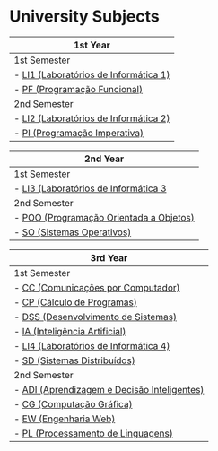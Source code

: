 # University Subjects

| 1st Year |
| -------- |
|  1st Semester |
| - [LI1 (Laboratórios de Informática 1)](https://github.com/EmanuelsGiT/University/tree/main/1ano/LI1) |
| - [PF (Programação Funcional)](https://github.com/EmanuelsGiT/University/tree/main/1ano/PF) |
| 2nd Semester |
| - [LI2 (Laboratórios de Informática 2)](https://github.com/EmanuelsGiT/University/tree/main/1ano/LI2) |
| - [PI (Programação Imperativa)](https://github.com/EmanuelsGiT/University/tree/main/1ano/PI) |

| 2nd Year |
| -------- |
|  1st Semester |
| - [LI3 (Laboratórios de Informática 3](https://github.com/EmanuelsGiT/University/tree/main/2ano/LI3) |
|  2nd Semester |
| - [POO (Programação Orientada a Objetos)](https://github.com/EmanuelsGiT/University/tree/main/2ano/POO) |
| - [SO (Sistemas Operativos)](https://github.com/EmanuelsGiT/University/tree/main/2ano/SO) |

| 3rd Year |
| -------- | 
| 1st Semester |
| - [CC (Comunicações por Computador)](https://github.com/EmanuelsGiT/University/tree/main/3ano/CC-Project) |
| - [CP (Cálculo de Programas)](https://github.com/EmanuelsGiT/University/tree/main/3ano/CP-Project) |
| - [DSS (Desenvolvimento de Sistemas)](https://github.com/EmanuelsGiT/University/tree/main/3ano/IA-Project) |
| - [IA (Inteligência Artificial)](https://github.com/EmanuelsGiT/University/tree/main/3ano/LI4-Project) |
| - [LI4 (Laboratórios de Informática 4)](https://github.com/EmanuelsGiT/University/tree/main/3ano/SD-Project) |
| - [SD (Sistemas Distribuídos)](https://github.com/EmanuelsGiT/University/tree/main/3ano/SD-Project) |
| 2nd Semester |
| - [ADI (Aprendizagem e Decisão Inteligentes)](https://github.com/EmanuelsGiT/University/tree/main/3ano/ADI-Project) |
| - [CG (Computação Gráfica)](https://github.com/EmanuelsGiT/University/tree/main/3ano/CG-Project) |
| - [EW (Engenharia Web)](https://github.com/EmanuelsGiT/University/tree/main/3ano/EW-Project) |
| - [PL (Processamento de Linguagens)](https://github.com/EmanuelsGiT/University/tree/main/3ano/PL-Project) |
